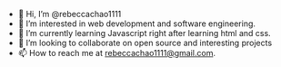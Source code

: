 - 👋 Hi, I’m @rebeccachao1111
- 👀 I’m interested in web development and software engineering.
- 🌱 I’m currently learning Javascript right after learning html and css.
- 💞️ I’m looking to collaborate on open source and interesting projects
- 📫 How to reach me at rebeccachao1111@gmail.com.

<!---
rebeccachao1111/rebeccachao1111 is a ✨ special ✨ repository because its `README.md` (this file) appears on your GitHub profile.
You can click the Preview link to take a look at your changes.
--->
